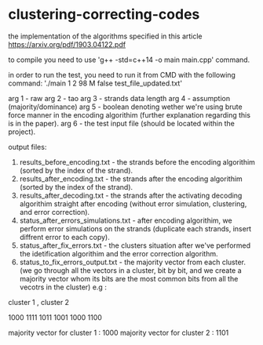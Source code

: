 # clustering-correcting-codes
the implementation of the algorithms specified in this article https://arxiv.org/pdf/1903.04122.pdf

to compile you need to use 'g++ -std=c++14 -o main main.cpp' command.

in order to run the test, you need to run it from CMD with the following command:
'./main 1 2 98 M false test_file_updated.txt'

arg 1 - raw
arg 2 - tao
arg 3 - strands data length
arg 4 - assumption (majority/dominance)
arg 5 - boolean denoting wether we're using brute force manner in the encoding algorithim (further explanation regarding this is in the paper).
arg 6 - the test input file (should be located within the project).

output files:

1. results_before_encoding.txt - the strands before the encoding algorithim (sorted by the index of the strand).
2. results_after_encoding.txt - the strands after the encoding algorithim (sorted by the index of the strand).
3. results_after_decoding.txt - the strands after the activating decoding algorithim straight after encoding (without error simulation, clustering, and error correction).
4. status_after_errors_simulations.txt - after encoding algorithim, we perform error simulations on the strands (duplicate each strands, insert diffrent error to each copy).
5. status_after_fix_errors.txt - the clusters situation after we've performed the idetification algorithim and the error correction algorithm.
6. status_to_fix_errors_output.txt - the majority vector from each cluster. (we go through all the vectors in a cluster, bit by bit, and we create a majority vector whom its bits are the most common bits from all the vecotrs in the cluster) e.g :


cluster 1 , cluster 2

1000        1111
1011        1001
1000        1100

majority vector for cluster 1 : 1000
majority vector for cluster 2 : 1101
